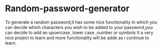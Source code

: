 # Random-password-generator
To generate a random password,it has some nice functionality in which you can decide which characters you wish to be added to your password,you can decide to add an upoercase ,lower case ,number or symbols 
It a very nice project to learn and more functionality will be adde as i continue to learn.
